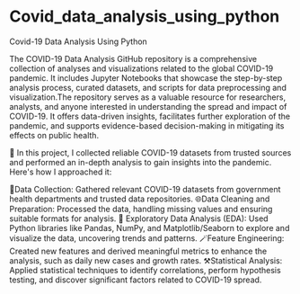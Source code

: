 # Covid_data_analysis_using_python
Covid-19 Data Analysis Using Python


The COVID-19 Data Analysis GitHub repository is a comprehensive collection of analyses and visualizations related to the global COVID-19 pandemic. It includes Jupyter Notebooks that showcase the step-by-step analysis process, curated datasets, and scripts for data preprocessing and visualization.The repository serves as a valuable resource for researchers, analysts, and anyone interested in understanding the spread and impact of COVID-19. It offers data-driven insights, facilitates further exploration of the pandemic, and supports evidence-based decision-making in mitigating its effects on public health.

📌 In this project, I collected reliable COVID-19 datasets from trusted sources and performed an in-depth analysis to gain insights into the pandemic. Here's how I approached it:

📝Data Collection: Gathered relevant COVID-19 datasets from government health departments and trusted data repositories.
🌐Data Cleaning and Preparation: Processed the data, handling missing values and ensuring suitable formats for analysis.
🧹 Exploratory Data Analysis (EDA): Used Python libraries like Pandas, NumPy, and Matplotlib/Seaborn to explore and visualize the data, uncovering trends and patterns.
🪄Feature Engineering: Created new features and derived meaningful metrics to enhance the analysis, such as daily new cases and growth rates.
⚒️Statistical Analysis: Applied statistical techniques to identify correlations, perform hypothesis testing, and discover significant factors related to COVID-19 spread.
